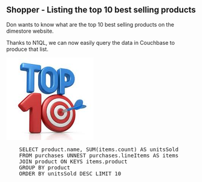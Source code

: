 ## Shopper - Listing the top 10 best selling products

Don wants to know what are the top 10 best selling products on the dimestore website. 

Thanks to N1QL, we can now easily query the data in Couchbase to produce that list. 

![ScreenShot](./images/top10.png)

<pre id="example">
	SELECT product.name, SUM(items.count) AS unitsSold 
	FROM purchases UNNEST purchases.lineItems AS items 
	JOIN product ON KEYS items.product 
	GROUP BY product 
	ORDER BY unitsSold DESC LIMIT 10	
</pre>
